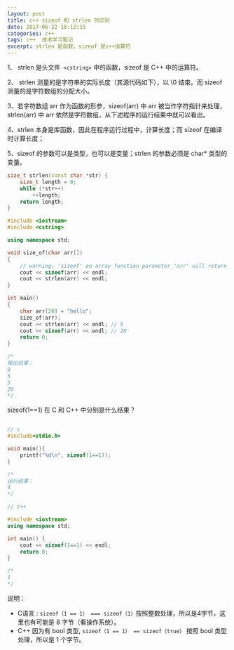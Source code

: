 ```yaml
---
layout: post
title: c++ sizeof 和 strlen 的区别
date: 2017-06-22 16:12:15
categories: c++  
tags: c++  技术学习笔记
excerpt: strlen 是函数，sizeof 是c++运算符
---
```



1、 strlen 是头文件` <cstring>` 中的函数，sizeof 是 C++ 中的运算符。

2、 strlen 测量的是字符串的实际长度（其源代码如下），以 \0 结束。而 sizeof 测量的是字符数组的分配大小。

3、若字符数组 arr 作为函数的形参，sizeof(arr) 中 arr 被当作字符指针来处理，strlen(arr) 中 arr 依然是字符数组，从下述程序的运行结果中就可以看出。

4、strlen 本身是库函数，因此在程序运行过程中，计算长度；而 sizeof 在编译时计算长度；

5、sizeof 的参数可以是类型，也可以是变量；strlen 的参数必须是 char* 类型的变量。


```c++
size_t strlen(const char *str) {
    size_t length = 0;
    while (*str++)
        ++length;
    return length;
}

#include <iostream>
#include <cstring>

using namespace std;

void size_of(char arr[])
{
    // warning: 'sizeof' on array function parameter 'arr' will return size of 'char*' .
    cout << sizeof(arr) << endl; 
    cout << strlen(arr) << endl; 
}

int main()
{
    char arr[20] = "hello";
    size_of(arr); 
    cout << strlen(arr) << endl; // 5
    cout << sizeof(arr) << endl; // 20
    return 0;
}

/*
输出结果：
8
5
5
20
*/
```

sizeof(1==1) 在 C 和 C++ 中分别是什么结果？

```c++

// c
#include<stdio.h>

void main(){
    printf("%d\n", sizeof(1==1));
}

/*
运行结果：
4
*/

// c++ 

#include <iostream>
using namespace std;

int main() {
    cout << sizeof(1==1) << endl;
    return 0;
}

/*
1
*/
```

说明：

- C语言 : `sizeof（1 == 1） === sizeof（1）`按照整数处理，所以是4字节，这里也有可能是 8 字节（看操作系统）。
- C++ 因为有 bool 类型, `sizeof（1 == 1） == sizeof（true）` 按照 bool 类型处理，所以是 1 个字节。 
